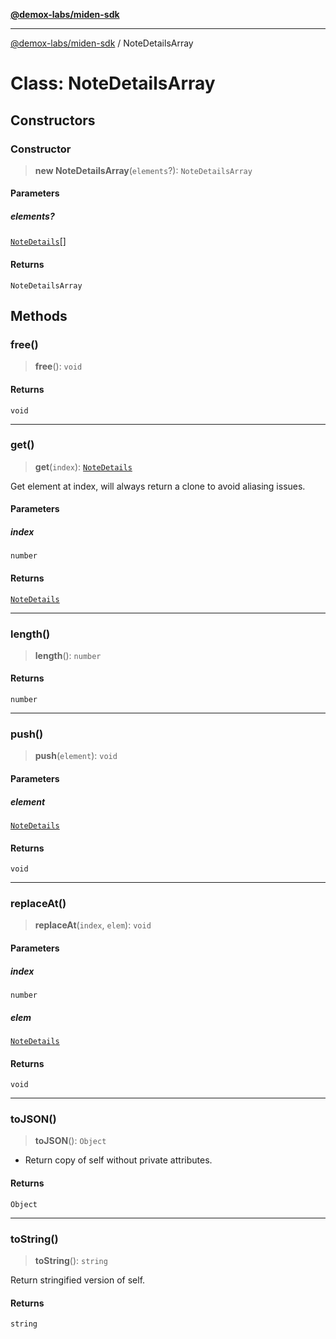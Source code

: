 [**@demox-labs/miden-sdk**](../README.md)

***

[@demox-labs/miden-sdk](../README.md) / NoteDetailsArray

# Class: NoteDetailsArray

## Constructors

### Constructor

> **new NoteDetailsArray**(`elements`?): `NoteDetailsArray`

#### Parameters

##### elements?

[`NoteDetails`](NoteDetails.md)[]

#### Returns

`NoteDetailsArray`

## Methods

### free()

> **free**(): `void`

#### Returns

`void`

***

### get()

> **get**(`index`): [`NoteDetails`](NoteDetails.md)

Get element at index, will always return a clone to avoid aliasing issues.

#### Parameters

##### index

`number`

#### Returns

[`NoteDetails`](NoteDetails.md)

***

### length()

> **length**(): `number`

#### Returns

`number`

***

### push()

> **push**(`element`): `void`

#### Parameters

##### element

[`NoteDetails`](NoteDetails.md)

#### Returns

`void`

***

### replaceAt()

> **replaceAt**(`index`, `elem`): `void`

#### Parameters

##### index

`number`

##### elem

[`NoteDetails`](NoteDetails.md)

#### Returns

`void`

***

### toJSON()

> **toJSON**(): `Object`

* Return copy of self without private attributes.

#### Returns

`Object`

***

### toString()

> **toString**(): `string`

Return stringified version of self.

#### Returns

`string`
